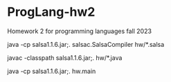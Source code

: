 # ProgLang-hw2
Homework 2 for programming languages fall 2023


java -cp salsa1.1.6.jar;. salsac.SalsaCompiler hw/*.salsa

javac -classpath salsa1.1.6.jar;. hw/*.java

java -cp salsa1.1.6.jar;. hw.main